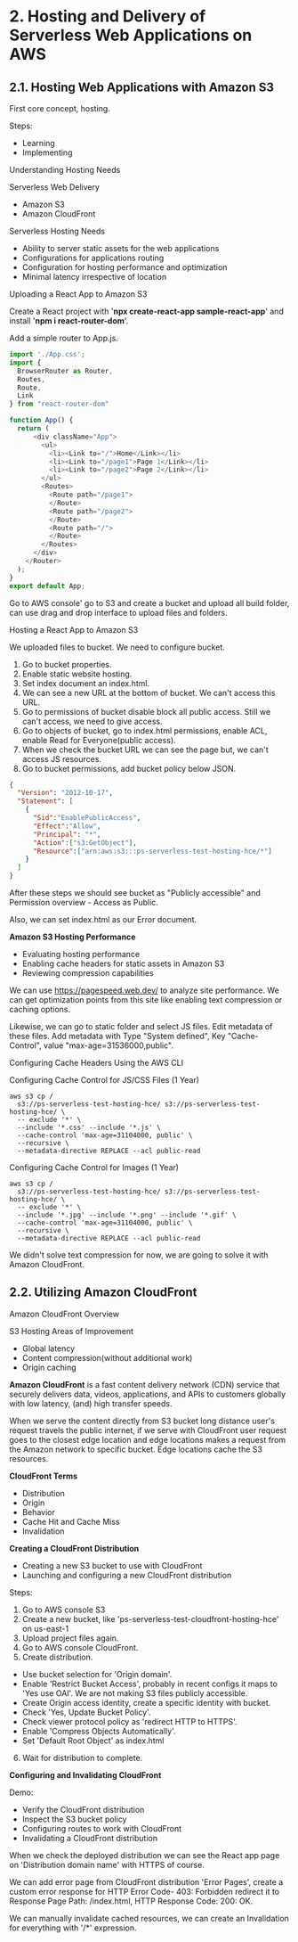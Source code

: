 # 2. Hosting and Delivery of Serverless Web Applications on AWS

## 2.1. Hosting Web Applications with Amazon S3

First core concept, hosting.

Steps:
- Learning
- Implementing

Understanding Hosting Needs

Serverless Web Delivery
- Amazon S3
- Amazon CloudFront

Serverless Hosting Needs
- Ability to server static assets for the web applications
- Configurations for applications routing
- Configuration for hosting performance and optimization
- Minimal latency irrespective of location

Uploading a React App to Amazon S3

Create a React project with '**npx create-react-app sample-react-app**' and install '**npm i react-router-dom**'.

Add a simple router to App.js.

```js
import './App.css';
import {
  BrowserRouter as Router,
  Routes,
  Route,
  Link
} from "react-router-dom"

function App() {
  return (
      <div className="App">
        <ul>
          <li><Link to="/">Home</Link></li>
          <li><Link to="/page1">Page 1</Link></li>
          <li><Link to="/page2">Page 2</Link></li>
        </ul>
        <Routes>
          <Route path="/page1">
          </Route>
          <Route path="/page2">
          </Route>
          <Route path="/">
          </Route>
        </Routes>
      </div>
    </Router>
  );
}
export default App;

```

Go to AWS console' go to S3 and create a bucket and upload all build folder, can use drag and drop interface to upload files and folders.

Hosting a React App to Amazon S3

We uploaded files to bucket. We need to configure bucket. 

1. Go to bucket properties.
2. Enable static website hosting.
3. Set index document an index.html.
4. We can see a new URL at the bottom of bucket. We can't access this URL.
5. Go to permissions of bucket disable block all public access. Still we can't access, we need to give access.
6. Go to objects of bucket, go to index.html permissions, enable ACL, enable Read for Everyone(public access).
7. When we check the bucket URL we can see the page but, we can't access JS resources.
8. Go to bucket permissions, add bucket policy below JSON.

```json
{
  "Version": "2012-10-17",
  "Statement": [
    {
      "Sid":"EnablePublicAccess",
      "Effect":"Allow",
      "Principal": "*",
      "Action":["s3:GetObject"],
      "Resource":["arn:aws:s3:::ps-serverless-test-hosting-hce/*"]
    }
  ]
}
```
After these steps we should see bucket as "Publicly accessible" and Permission overview - Access as Public.

Also, we can set index.html as our Error document.

**Amazon S3 Hosting Performance**
- Evaluating hosting performance
- Enabling cache headers for static assets in Amazon S3
- Reviewing compression capabilities

We can use https://pagespeed.web.dev/ to analyze site performance. We can get optimization points from this site like enabling text compression or caching options.

Likewise, we can go to static folder and select JS files. Edit metadata of these files. Add metadata with Type "System defined", Key "Cache-Control", value "max-age=31536000,public".

Configuring Cache Headers Using the AWS CLI

Configuring Cache Control for JS/CSS Files (1 Year)
```
aws s3 cp /
  s3://ps-serverless-test-hosting-hce/ s3://ps-serverless-test-hosting-hce/ \
  -- exclude '*' \
  --include '*.css' --include '*.js' \
  --cache-control 'max-age=31104000, public' \
  --recursive \
  --metadata-directive REPLACE --acl public-read
```

Configuring Cache Control for Images (1 Year)
```
aws s3 cp /
  s3://ps-serverless-test-hosting-hce/ s3://ps-serverless-test-hosting-hce/ \
  -- exclude '*' \
  --include '*.jpg' --include '*.png' --include '*.gif' \
  --cache-control 'max-age=31104000, public' \
  --recursive \
  --metadata-directive REPLACE --acl public-read
```

We didn't solve text compression for now, we are going to solve it with Amazon CloudFront.

## 2.2. Utilizing Amazon CloudFront

Amazon CloudFront Overview

S3 Hosting Areas of Improvement
- Global latency
- Content compression(without additional work)
- Origin caching

**Amazon CloudFront** is a fast content delivery network (CDN) service that securely delivers data, videos, applications, and APIs to customers globally with low latency, (and) high transfer speeds.

When we serve the content directly from S3 bucket long distance user's request travels the public internet, if we serve with CloudFront user request goes to the closest edge location and edge locations makes a request from the Amazon network to specific bucket. Edge locations cache the S3 resources.

**CloudFront Terms**
- Distribution
- Origin
- Behavior
- Cache Hit and Cache Miss
- Invalidation

**Creating a CloudFront Distribution**
- Creating a new S3 bucket to use with CloudFront
- Launching and configuring a new CloudFront distribution

Steps:
1. Go to AWS console S3
2. Create a new bucket, like 'ps-serverless-test-cloudfront-hosting-hce' on us-east-1
3. Upload project files again.
4. Go to AWS console CloudFront.
5. Create distribution.
  - Use bucket selection for 'Origin domain'.
  - Enable 'Restrict Bucket Access', probably in recent configs it maps to 'Yes use OAI'. We are not making S3 files publicly accessible.
  - Create Origin access identity, create a specific identity with bucket.
  - Check 'Yes, Update Bucket Policy'.
  - Check viewer protocol policy as 'redirect HTTP to HTTPS'.
  - Enable 'Compress Objects Automatically'.
  - Set 'Default Root Object' as index.html
6. Wait for distribution to complete.

**Configuring and Invalidating CloudFront**

Demo:
- Verify the CloudFront distribution
- Inspect the S3 bucket policy
- Configuring routes to work with CloudFront
- Invalidating a CloudFront distribution

When we check the deployed distribution we can see the React app page on 'Distribution domain name' with HTTPS of course.

We can add error page from CloudFront distribution 'Error Pages', create a custom error response for HTTP Error Code- 403: Forbidden redirect it to Response Page Path: /index.html, HTTP Response Code: 200: OK.

We can manually invalidate cached resources, we can create an Invalidation for everything with '/*' expression.
